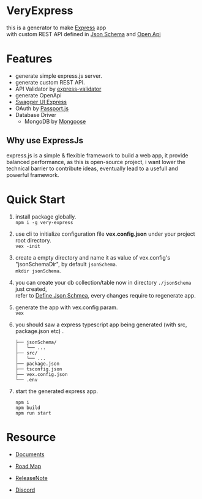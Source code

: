 # VeryExpress
this is a generator to make [Express](https://github.com/expressjs/express) app  
with custom REST API defined in [Json Schema](https://github.com/json-schema-org) and [Open Api](https://github.com/OAI) 

# Features
- generate simple express.js server.
- generate custom REST API.
- API Validator by [express-validator](https://express-validator.github.io/docs/)
- generate OpenApi
- [Swagger UI Express](https://github.com/scottie1984/swagger-ui-express)
- OAuth by [Passport.js](https://www.passportjs.org/)
- Database Driver
  - MongoDB by [Mongoose](https://mongoosejs.com/)

## Why use ExpressJs
express.js is a simple & flexible framework to build a web app, it provide balanced performance, 
as this is open-source project, i want lower the technical barrier to contribute ideas,
eventually lead to a usefull and powerful framework.
  
  
# Quick Start
1. install package globally.  
    ```npm i -g very-express```  
      
3. use cli to initialize configuration file **vex.config.json** under your project root directory.  
    `vex -init`  
      
2. create a empty directory and name it as value of vex.config's "jsonSchemaDir", by default `jsonSchema`.  
    `mkdir jsonSchema`.  
   
4. you can create your db collection/table now in directory `./jsonSchema` just created,  
    refer to [Define Json Schmea](./docs/vexJsonSchema.md),
    every changes require to regenerate app.
   
6. generate the app with vex.config param.  
    `vex`  
      
7. you should saw a express typescript app being generated (with src, package.json etc) .  
    ```
    ├── jsonSchema/  
    │   └── ...
    ├── src/ 
    │   └── ...
    ├── package.json  
    ├── tsconfig.json  
    ├── vex.config.json  
    └── .env  
    ```  
      
8. start the generated express app.  
    ```
    npm i  
    npm build    
    npm run start
    ```

# Resource
- [Documents](./docs/)
- [Road Map](./docs/roadMap/)
- [ReleaseNote](./docs/releaseNote)

- [Discord](https://discord.gg/PZGMzDp7)
